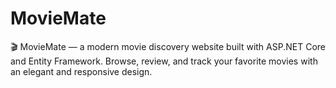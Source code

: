 # MovieMate
🎬 MovieMate — a modern movie discovery website built with ASP.NET Core and Entity Framework. Browse, review, and track your favorite movies with an elegant and responsive design.

